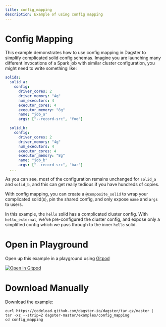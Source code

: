 ```yaml
---
title: config_mapping
description: Example of using config mapping
---
```


# Config Mapping

This example demonstrates how to use config mapping in Dagster to simplify complicated solid config
schemas. Imagine you are launching many different invocations of a Spark job with similar cluster
configuration, you might need to write something like:

```YAML
solids:
  solid_a:
    config:
      driver_cores: 2
      driver_memory: "4g"
      num_executors: 4
      executor_cores: 4
      executor_memory: "8g"
      name: "job_a"
      args: ["--record-src", "foo"]

  solid_b:
    config:
      driver_cores: 2
      driver_memory: "4g"
      num_executors: 4
      executor_cores: 4
      executor_memory: "8g"
      name: "job_b"
      args: ["--record-src", "bar"]
  ...
```

As you can see, most of the configuration remains unchanged for `solid_a` and `solid_b`, and this
can get really tedious if you have hundreds of copies.

With config mapping, you can create a `@composite_solid` to wrap your complicated solid(s), pin the
shared config, and only expose `name` and `args` to users.

In this example, the `hello` solid has a complicated cluster config. With `hello_external`, we've
pre-configured the cluster config, and expose only a simplified config which we pass through to the
inner `hello` solid.

# Open in Playground

Open up this example in a playground using [Gitpod](https://gitpod.io)

[![Open in Gitpod](https://gitpod.io/button/open-in-gitpod.svg)](https://gitpod.io/#EXAMPLE=config_mapping/https://github.com/dagster-io/dagster)

# Download Manually

Download the example:

```
curl https://codeload.github.com/dagster-io/dagster/tar.gz/master | tar -xz --strip=2 dagster-master/examples/config_mapping
cd config_mapping
```
